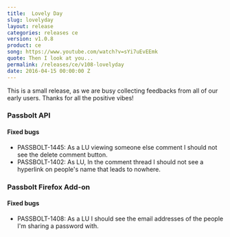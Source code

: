 ```yaml
---
title:  Lovely Day
slug: lovelyday
layout: release
categories: releases ce
version: v1.0.8
product: ce
song: https://www.youtube.com/watch?v=sYi7uEvEEmk
quote: Then I look at you...
permalink: /releases/ce/v108-lovelyday
date: 2016-04-15 00:00:00 Z
---
```


This is a small release, as we are busy collecting feedbacks from all of our early users.
Thanks for all the positive vibes! 

### Passbolt API
#### Fixed bugs

- PASSBOLT-1445: As a LU viewing someone else comment I should not see the delete comment button.
- PASSBOLT-1402: As LU, In the comment thread I should not see a hyperlink on people's name that leads to nowhere.

### Passbolt Firefox Add-on
#### Fixed bugs

- PASSBOLT-1408: As a LU I should see the email addresses of the people I'm sharing a password with.

